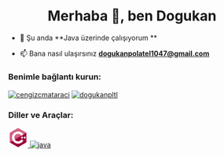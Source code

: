 
<h1 align="center">Merhaba 👋, ben Dogukan</h1>


- 🔭 Şu anda **Java üzerinde çalışıyorum **

- 📫 Bana nasıl ulaşırsınız **dogukanpolatel1047@gmail.com**


<h3 align="left">Benimle bağlantı kurun:</h3>
<p align="left" >
 <a href="https://www.linkedin.com/in/dogukanpolatel2/" target="blank" rel=”noopener”><img align="center" src="https://velanovascular.com/wp-content/uploads/2020/06/LinkedIn.png" alt="cengizcmataraci" height="30" width="30" /></a>
<a href="https://instagram.com/dogukanpltl" target="boş"><img align="center" src="https://raw.githubusercontent.com/rahuldkjain/github-profile-readme-generator /master/src/images/icons/Social/instagram.svg" alt="dogukanpltl" height="30" width="40" /></a>
</p>

<h3 align="left">Diller ve Araçlar:</h3>
 <a href="https://www.w3schools. com/cpp/" target="_blank" rel="noreferrer"> <img src="https://raw.githubusercontent.com/devicons/devicon/master/icons/cplusplus/cplusplus-original.svg" alt=" cplusplus" width="40" height="40"/> </a> <a href="https://golang.org" target="_blank" rel="noreferrer"> </a> 
<a href="https://docs.oracle.com/en/java/" target="_blank" rel=”noopener”> <img src="https://seeklogo.com/images/J/java-logo-7833D1D21A-seeklogo.com.png" alt="java" width="30" height="30"/> </a> 



